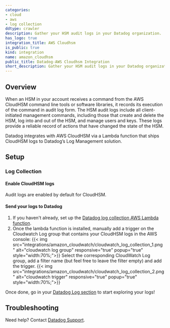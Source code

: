 ```yaml
---
categories:
- cloud
- aws
- log collection
ddtype: crawler
description: Gather your HSM audit logs in your Datadog organization.
has_logo: true
integration_title: AWS Cloudhsm
is_public: true
kind: integration
name: amazon_cloudhsm
public_title: Datadog-AWS Cloudhsm Integration
short_description: Gather your HSM audit logs in your Datadog organization.
---
```


## Overview

When an HSM in your account receives a command from the AWS CloudHSM command line tools or software libraries, it records its execution of the command in audit log form. The HSM audit logs include all client-initiated management commands, including those that create and delete the HSM, log into and out of the HSM, and manage users and keys. These logs provide a reliable record of actions that have changed the state of the HSM.

Datadog integrates with AWS CloudHSM via a Lambda function that ships CloudHSM logs to Datadog’s Log Management solution.

## Setup
### Log Collection
#### Enable CloudHSM logs

Audit logs are enabled by default for CloudHSM.

#### Send your logs to Datadog

1. If you haven't already, set up the [Datadog log collection AWS Lambda function][1].
2. Once the lambda function is installed, manually add a trigger on the Cloudwatch Log group that contains your CloudHSM logs in the AWS console:
{{< img src="integrations/amazon_cloudwatch/cloudwatch_log_collection_1.png" alt="cloudwatch log group" responsive="true" popup="true" style="width:70%;">}}
   Select the corresponding CloudWatch Log group, add a filter name (but feel free to leave the filter empty) and add the trigger.
{{< img src="integrations/amazon_cloudwatch/cloudwatch_log_collection_2.png" alt="cloudwatch trigger" responsive="true" popup="true" style="width:70%;">}}

Once done, go in your [Datadog Log section][2] to start exploring your logs!

## Troubleshooting
Need help? Contact [Datadog Support][3].

[1]: /integrations/amazon_web_services/#create-a-new-lambda-function
[2]: https://app.datadoghq.com/logs
[3]: /help
